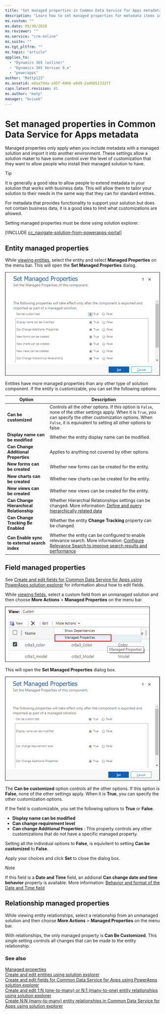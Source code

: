 ```yaml
---
title: "Set managed properties in Common Data Service for Apps metadata | MicrosoftDocs"
description: "Learn how to set managed properties for metadata items in a solution"
ms.custom: ""
ms.date: 05/30/2018
ms.reviewer: ""
ms.service: "crm-online"
ms.suite: ""
ms.tgt_pltfrm: ""
ms.topic: "article"
applies_to: 
  - "Dynamics 365 (online)"
  - "Dynamics 365 Version 9.x"
  - "powerapps"
author: "Mattp123"
ms.assetid: edaa7d4a-a95f-4d66-a9d9-2ad6051332f7
caps.latest.revision: 41
ms.author: "matp"
manager: "kvivek"
---
```

# Set managed properties in Common Data Service for Apps metadata 

Managed properties only apply when you include metadata with a managed solution and import it into another environment. These settings allow a solution maker to have some control over the level of customization that they want to allow people who install their managed solution to have. 

> [!TIP]
> It is generally a good idea to allow people to extend metadata in your solution that works with business data. This will allow them to tailor your solution to their needs in the same way that they can for standard entities.
>
>For metadata that provides functionality to support your solution but does not contain business data, it is a good idea to limit what customizations are allowed.

Setting managed properties must be done using solution explorer.

[!INCLUDE [cc_navigate-solution-from-powerapps-portal](../../includes/cc_navigate-solution-from-powerapps-portal.md)]

## Entity managed properties

While [viewing entities](create-edit-entities-solution-explorer.md#view-entities), select the entity and select **Managed Properties** on the menu bar.  This will open the **Set Managed Properties** dialog.

![Set entity managed properties](media/set-managed-properties.png)
  
Entities have more managed properties than any other type of solution component. If the entity is customizable, you can set the following options:  

|Option|Description|
|--|--|
|**Can be customized** |Controls all the other options. If this option is `False`, none of the other settings apply. When it is `True`, you can specify the other customization options. When `False`, it is equivalent to setting all other options to false.|
|**Display name can be modified**|Whether the entity display name can be modified.|
|**Can Change Additional Properties** |Applies to anything not covered by other options.|
|**New forms can be created**|Whether new forms can be created for the entity.|
|**New charts can be created**|Whether new charts can be created for the entity.|
|**New views can be created** |Whether new views can be created for the entity.|
|**Can Change Hierarchical Relationship**|Whether Hierarchial Relationships settings can be changed. More information: [Define and query hierarchically related data](define-query-hierarchical-data.md)|
|**Can Change Tracking Be Enabled** |Whether the entity **Change Tracking** property can be changed.|
|**Can Enable sync to external search index** |Whether the entity can be configured to enable relevance search. More information: [Configure Relevance Search to improve search results and performance](/dynamics365/customer-engagement/admin/configure-relevance-search-organization) |

## Field managed properties

See [Create and edit fields for Common Data Service for Apps using PowerApps solution explorer](create-edit-field-solution-explorer.md) for information about how to edit fields.

While [viewing fields](create-edit-field-solution-explorer.md#view-fields), select a custom field from an unmanaged solution and then choose **More Actions** >  **Managed Properties** on the menu bar.

![View field managed properties](media/view-field-managed-properties-solution-explorer.png)  
  
This will open the **Set Managed Properties** dialog box.

![Set Field Managed Properties](media/set-field-managed-property.png)

The **Can be customized** option controls all the other options. If this option is **False**, none of the other settings apply. When it is **True**, you can specify the other customization options.  
  
If the field is customizable, you set the following options to **True** or **False**.  
  
- **Display name can be modified**
- **Can change requirement level** 
- **Can change Additional Properties** : This property controls any other customizations that do not have a specific managed property.

Setting all the individual options to **False**, is equivilent to setting **Can be customized** to **False**.  

Apply your choices and click **Set** to close the dialog box.

> [!NOTE]
> If this field is a **Date and Time** field, an addional **Can change date and time behavior** property is available. More information: [Behavior and format of the Date and Time field](behavior-format-date-time-field.md)

## Relationship managed properties

While viewing entity relationships, select a relationship from an unmanaged solution and then choose **More Actions** > **Managed Properties** on the menu bar.
  
With relationships, the only managed property is **Can Be Customized**. This single setting controls all changes that can be made to the entity relationship. 


### See also

[Managed properties](solutions-overview.md#managed-properties)<br />
[Create and edit entities using solution explorer](create-edit-entities-solution-explorer.md)<br />
[Create and edit fields for Common Data Service for Apps using PowerApps solution explorer](create-edit-field-solution-explorer.md)<br />
[Create and edit 1:N (one-to-many) or N:1 (many-to-one) entity relationships using solution explorer](create-edit-1n-relationships-solution-explorer.md)<br />
[Create N:N (many-to-many) entity relationships in Common Data Service for Apps using solution explorer](create-edit-nn-relationships-solution-explorer.md)